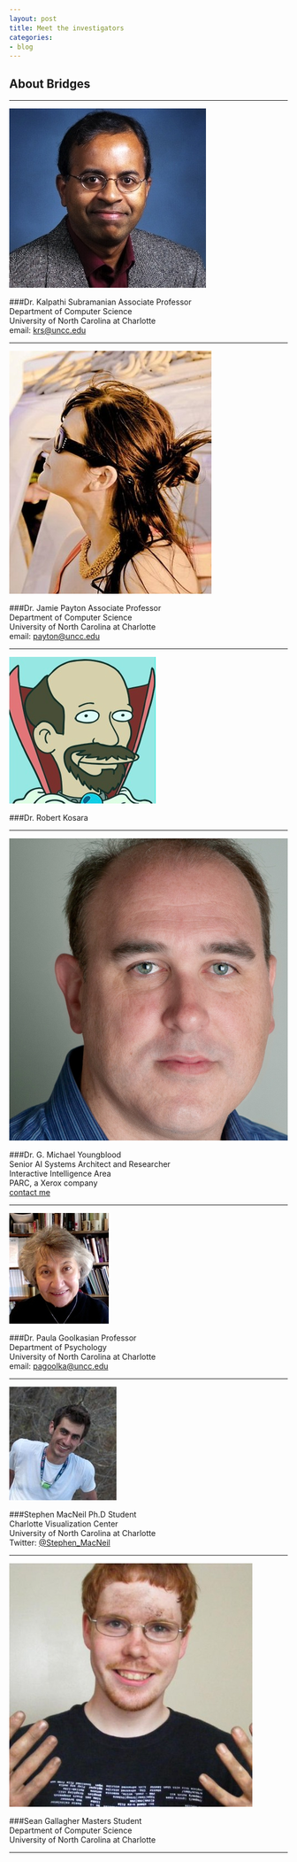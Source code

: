 ```yaml
---
layout: post
title: Meet the investigators 
categories:
- blog
---
```


## About Bridges
---

*[![Diagram of a large dataset visualized](/img/kalpathi.jpg)](http://coitweb.uncc.edu/~krs/)*

###Dr. Kalpathi Subramanian
Associate Professor  
Department of Computer Science  
University of North Carolina at Charlotte  
email: [krs@uncc.edu](mailto:krs@uncc.edu)

---

*[![Diagram of a large dataset visualized](/img/jamie.jpg)](http://odin.uncc.edu/~payton/)*

###Dr. Jamie Payton
Associate Professor  
Department of Computer Science  
University of North Carolina at Charlotte  
email: [payton@uncc.edu](mailto:payton@uncc.edu)

---

*[![Diagram of a large dataset visualized](/img/robert.png)](http://kosara.net/)*

###Dr. Robert Kosara

---


*[![Diagram of a large dataset visualized](/img/michael.jpg)](http://www.gmichaelyoungblood.com/)*

###Dr. G. Michael Youngblood  
Senior AI Systems Architect and Researcher   
Interactive Intelligence Area  
PARC, a Xerox company  
[contact me](https://www.parc.com/util/contact.html?bio_id=2684)

---

*[![Diagram of a large dataset visualized](/img/paula.jpg)](http://www.psych.uncc.edu/pagoolka/)*

###Dr. Paula Goolkasian
Professor  
Department of Psychology   
University of North Carolina at Charlotte  
email: [pagoolka@uncc.edu](mailto:pagoolka@uncc.edu)

---

*[![Diagram of a large dataset visualized](/img/stephen.jpg)](http://stephenmacneil.net)*

###Stephen MacNeil
Ph.D Student  
Charlotte Visualization Center  
University of North Carolina at Charlotte  
Twitter: [@Stephen_MacNeil](http://twitter.com/stephen_macneil)  

---

*[![Diagram of a large dataset visualized](/img/sean.jpeg)](http://goo.gl/g49CWZ)*

###Sean Gallagher
Masters Student  
Department of Computer Science    
University of North Carolina at Charlotte  

---
